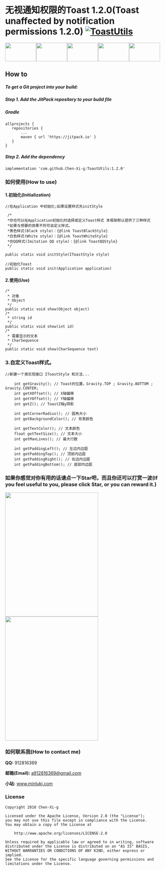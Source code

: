 # 无视通知权限的Toast   1.2.0(Toast unaffected by notification permissions 1.2.0)  [![ToastUtils](https://jitpack.io/v/Chen-Xi-g/ToastUtils.svg)](https://jitpack.io/#Chen-Xi-g/ToastUtils)
<img src="http://a3.qpic.cn/psb?/V12LSg7n0Vj1Fg/nKIJtyxKiSKDuL*RaIM4yca0Cc9WtmD5s2txG61PCB0!/b/dFIBAAAAAAAA&ek=1&kp=1&pt=0&bo=yADIAMgAyAADGTw!&tl=1&vuin=912816369&tm=1544418000&sce=60-2-2&rf=viewer_4"  height="60" width="100"><img src="http://m.qpic.cn/psb?/V12LSg7n0Vj1Fg/aQWM2qX1u9g6jCRA54s.GEBjdpwpiwMqcPUoyOGd8Bk!/b/dFQBAAAAAAAA&bo=yADIAMgAyAADGTw!&rf=viewer_4" height="60" width="100"><img src="http://m.qpic.cn/psb?/V12LSg7n0Vj1Fg/0CArzmNrN9SFGn.29tWke0g3UuHQHvQRz3vZQaKqj6I!/b/dDQBAAAAAAAA&bo=yADIAMgAyAADGTw!&rf=viewer_4" height="60" width="100"><img src="http://m.qpic.cn/psb?/V12LSg7n0Vj1Fg/sxQLkfTKlX6LDxS3DjJMfnf4s6px3byX.lNGs.tEECM!/b/dFMBAAAAAAAA&bo=yADIAMgAyAADGTw!&rf=viewer_4" height="60" width="100"><img src="http://a3.qpic.cn/psb?/V12LSg7n0Vj1Fg/nKIJtyxKiSKDuL*RaIM4yca0Cc9WtmD5s2txG61PCB0!/b/dFIBAAAAAAAA&ek=1&kp=1&pt=0&bo=yADIAMgAyAADGTw!&tl=1&vuin=912816369&tm=1544418000&sce=60-2-2&rf=viewer_4" height="60" width="100">
 
 How to
--

##### To get a Git project into your build:
 
##### **Step 1. Add the JitPack repository to your build file**
 
##### Gradle

 ```
allprojects {
	repositories {
		...
		maven { url 'https://jitpack.io' }
	}
}
```

##### **Step 2. Add the dependency**

 ```
implementation 'com.github.Chen-Xi-g:ToastUtils:1.2.0'
```

 ### 如何使用(How to use)
 
 #### 1.初始化(Initialization)
 
```
//在Application 中初始化;如果设置样式先initStyle

 /*
 *你也可以在Application初始化时选择或定义Toast样式 本框架默认提供了三种样式
 *如果与想要的效果不符可自定义样式。
 *黑色样式(Black style)：{@link ToastBlackStyle}
 *白色样式(White style)：{@link ToastWhiteStyle}
 *仿QQ样式(Imitation QQ style)：{@link ToastQQStyle}
 */
 
public static void initStyle(IToastStyle style)

//初始化Toast
public static void init(Application application) 

```
 
 #### 2.使用(Use)
 
```
/*
 * 对象
 * Object
 */
public static void show(Object object) 
/*
 * string id
 */
public static void show(int id)
/*
 * 需要显示的文本
 * CharSequence
 */
public static void show(CharSequence text)
```

 ### 3.自定义Toast样式。
```
//新建一个类实现接口 IToastStyle 和方法...

    int getGravity(); // Toast的位置，Gravity.TOP ; Gravity.BOTTOM ; Gravity.CENTER;
    int getXOffset(); // X轴偏移
    int getYOffset(); // Y轴偏移
    int getZ(); // ToastZ轴y阴影

    int getCornerRadius(); // 圆角大小
    int getBackgroundColor(); // 背景颜色

    int getTextColor(); // 文本颜色
    float getTextSize(); // 文本大小
    int getMaxLines(); // 最大行数

    int getPaddingLeft(); // 左边内边距
    int getPaddingTop(); // 顶部内边距
    int getPaddingRight(); // 右边内边距
    int getPaddingBottom(); // 底部内边距

```

 ### 如果你感觉对你有用的话请点一下Star吧，而且你还可以打赏一波(If you feel useful to you, please click Star, or you can reward it.)
 
 <img src="http://r.photo.store.qq.com/psb?/V12LSg7n0Vj1Fg/JIE.r7vzYd0JdQV4.U8AFDF2wy5d*DXixdQZ2ZFiV6I!/r/dEYBAAAAAAAA" height = "400" width = "300">      <img src="http://r.photo.store.qq.com/psb?/V12LSg7n0Vj1Fg/64q8qbMEanfoAXbFWxrESl6QXS7ITX63kCabiSRL440!/r/dLYAAAAAAAAA" height = "400" width = "300">
 
 ### 如何联系我(How to contact me)
 
 **QQ:** 912816369
 
 **邮箱(Email):** a912816369@gmail.com
 
 **小站:** www.minlukj.com
 
 
 
 ### License
 ```
 Copyright 2018 Chen-Xi-g

 Licensed under the Apache License, Version 2.0 (the "License");
 you may not use this file except in compliance with the License.
 You may obtain a copy of the License at

     http://www.apache.org/licenses/LICENSE-2.0

 Unless required by applicable law or agreed to in writing, software
 distributed under the License is distributed on an "AS IS" BASIS,
 WITHOUT WARRANTIES OR CONDITIONS OF ANY KIND, either express or implied.
 See the License for the specific language governing permissions and
 limitations under the License.
 ```
